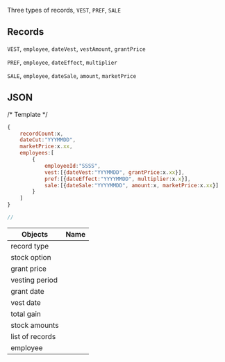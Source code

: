 Three types of records, `VEST`, `PREF`, `SALE`

## Records

`VEST`, `employee`, `dateVest`, `vestAmount`, `grantPrice`

`PREF`, `employee`, `dateEffect`, `multiplier`

`SALE`, `employee`, `dateSale`, `amount`, `marketPrice`

## JSON

/* Template */
```javascript
{
	recordCount:x, 
	dateCut:"YYYMMDD", 
	marketPrice:x.xx, 
	employees:[
		{
			employeeId:"SSSS",
			vest:[{dateVest:"YYYMMDD", grantPrice:x.xx}], 
			pref:[{dateEffect:"YYYYMMDD", multiplier:x.x}], 
			sale:[{dateSale:"YYYYMMDD", amount:x, marketPrice:x.xx}]
		}
	]
}

//
```


Objects | Name
--- | ---
record type |
stock option | 
grant price |
vesting period |
grant date |
vest date |
total gain |
stock amounts |
list of records |
employee |


